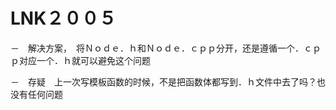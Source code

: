 # LNK２００５
－　解决方案，　将Ｎｏｄｅ．ｈ和Ｎｏｄｅ．ｃｐｐ分开，还是遵循一个．ｃｐｐ对应一个．ｈ就可以避免这个问题

－　存疑　上一次写模板函数的时候，不是把函数体都写到．ｈ文件中去了吗？也没有任何问题
